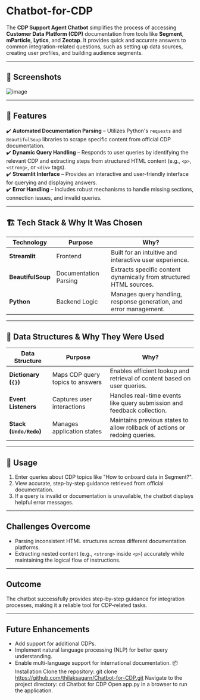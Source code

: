 # Chatbot-for-CDP 

The **CDP Support Agent Chatbot** simplifies the process of accessing **Customer Data Platform (CDP)** documentation from tools like **Segment**, **mParticle**, **Lytics**, and **Zeotap**. It provides quick and accurate answers to common integration-related questions, such as setting up data sources, creating user profiles, and building audience segments.

---

## 📸 Screenshots
![image](https://github.com/user-attachments/assets/593ad010-1691-428a-989c-3e9c33bec984)


---

## 🚀 Features  
✔️ **Automated Documentation Parsing** – Utilizes Python's `requests` and `BeautifulSoup` libraries to scrape specific content from official CDP documentation.  
✔️ **Dynamic Query Handling** – Responds to user queries by identifying the relevant CDP and extracting steps from structured HTML content (e.g., `<p>`, `<strong>`, or `<div>` tags).  
✔️ **Streamlit Interface** – Provides an interactive and user-friendly interface for querying and displaying answers.  
✔️ **Error Handling** – Includes robust mechanisms to handle missing sections, connection issues, and invalid queries.  

---

## 🏗️ Tech Stack & Why It Was Chosen  

| Technology       | Purpose                            | Why?                                                                                 |
|------------------|------------------------------------|-------------------------------------------------------------------------------------|
| **Streamlit**    | Frontend                          | Built for an intuitive and interactive user experience.                            |
| **BeautifulSoup**| Documentation Parsing             | Extracts specific content dynamically from structured HTML sources.                |
| **Python**       | Backend Logic                     | Manages query handling, response generation, and error management.                 |

---

## 📂 Data Structures & Why They Were Used  

| Data Structure       | Purpose                                  | Why?                                                                                 |
|----------------------|------------------------------------------|-------------------------------------------------------------------------------------|
| **Dictionary (`{}`)**| Maps CDP query topics to answers         | Enables efficient lookup and retrieval of content based on user queries.            |
| **Event Listeners**  | Captures user interactions               | Handles real-time events like query submission and feedback collection.             |
| **Stack (`Undo/Redo`)**| Manages application states               | Maintains previous states to allow rollback of actions or redoing queries.          |

---

## 📝 Usage  
1. Enter queries about CDP topics like "How to onboard data in Segment?".  
2. View accurate, step-by-step guidance retrieved from official documentation.  
3. If a query is invalid or documentation is unavailable, the chatbot displays helpful error messages.  

---

## Challenges Overcome  
- Parsing inconsistent HTML structures across different documentation platforms.  
- Extracting nested content (e.g., `<strong>` inside `<p>`) accurately while maintaining the logical flow of instructions.  

---

## Outcome  
The chatbot successfully provides step-by-step guidance for integration processes, making it a reliable tool for CDP-related tasks.

---

## Future Enhancements  
- Add support for additional CDPs.  
- Implement natural language processing (NLP) for better query understanding.  
- Enable multi-language support for international documentation.
📦 Installation
Clone the repository:
git clone https://github.com/thilaksagarn/Chatbot-for-CDP.git
Navigate to the project directory:
cd Chatbot for CDP
Open app.py in a browser to run the application.
